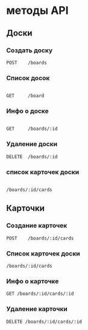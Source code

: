 # методы API

## Доски 

### Создать доску
```
POST    /boards
```

### Список досок
```

GET     /board
```

### Инфо о доске
```

GET     /boards/:id
```
### Удаление доски
```
DELETE  /boards/:id
```

### список карточек доски
```

/boards/:id/cards

```

## Карточки 

### Создание карточек
```
POST    /boards/:id/cards
```


### Список карточек доски


```
/boards/:id/cards
```


### Инфо о карточке


```
GET /boards/:id/cards/:id
```


### Удаление карточки
```
DELETE /boards/:id/cards/:id
```



